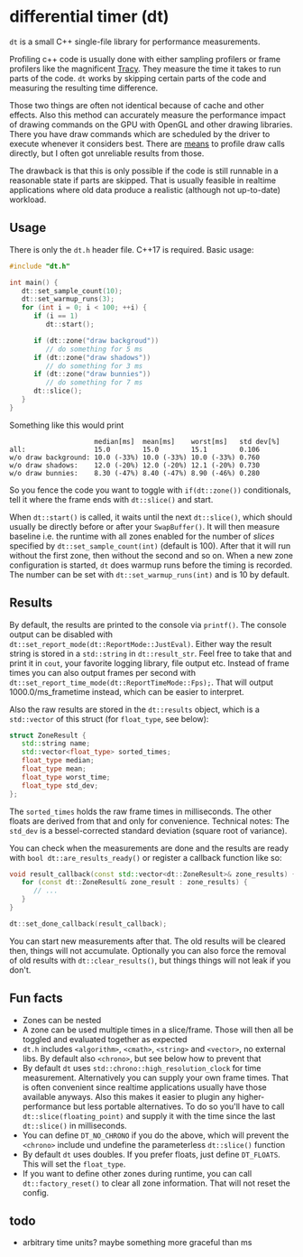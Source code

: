 # differential timer (dt)
`dt` is a small C++ single-file library for performance measurements.

Profiling c++ code is usually done with either sampling profilers or frame profilers like the magnificent [Tracy](https://github.com/wolfpld/tracy). They measure the time it takes to run parts of the code. `dt` works by skipping certain parts of the code and measuring the resulting time difference.

Those two things are often not identical because of cache and other effects. Also this method can accurately measure the performance impact of drawing commands on the GPU with OpenGL and other drawing libraries. There you have draw commands which are scheduled by the driver to execute whenever it considers best. There are [means](https://www.khronos.org/opengl/wiki/Query_Object#Timer_queries) to profile draw calls directly, but I often got unreliable results from those.

The drawback is that this is only possible if the code is still runnable in a reasonable state if parts are skipped. That is usually feasible in realtime applications where old data produce a realistic (although not up-to-date) workload.

## Usage
There is only the `dt.h` header file. C++17 is required. Basic usage:

```c++
#include "dt.h"

int main() {
   dt::set_sample_count(10);
   dt::set_warmup_runs(3);
   for (int i = 0; i < 100; ++i) {
      if (i == 1)
         dt::start();

      if (dt::zone("draw backgroud"))
         // do something for 5 ms
      if (dt::zone("draw shadows"))
         // do something for 3 ms
      if (dt::zone("draw bunnies"))
         // do something for 7 ms
      dt::slice();
   }
}
```
Something like this would print
```
                     median[ms]  mean[ms]    worst[ms]   std dev[%]
all:                 15.0        15.0        15.1        0.106
w/o draw background: 10.0 (-33%) 10.0 (-33%) 10.0 (-33%) 0.760
w/o draw shadows:    12.0 (-20%) 12.0 (-20%) 12.1 (-20%) 0.730
w/o draw bunnies:    8.30 (-47%) 8.40 (-47%) 8.90 (-46%) 0.280
```
So you fence the code you want to toggle with `if(dt::zone())` conditionals, tell it where the frame ends with `dt::slice()` and start.

When `dt::start()` is called, it waits until the next `dt::slice()`, which should usually be directly before or after your `SwapBuffer()`. It will then measure baseline i.e. the runtime with all zones enabled for the number of *slices* specified by `dt::set_sample_count(int)` (default is 100). After that it will run without the first zone, then without the second and so on. When a new zone configuration is started, `dt` does warmup runs before the timing is recorded. The number can be set with `dt::set_warmup_runs(int)` and is 10 by default.

## Results
By default, the results are printed to the console via `printf()`. The console output can be disabled with `dt::set_report_mode(dt::ReportMode::JustEval)`. Either way the result string is stored in a `std::string` in `dt::result_str`. Feel free to take that and print it in `cout`, your favorite logging library, file output etc. Instead of frame times you can also output frames per second with `dt::set_report_time_mode(dt::ReportTimeMode::Fps);`. That will output 1000.0/ms_frametime instead, which can be easier to interpret.

Also the raw results are stored in the `dt::results` object, which is a `std::vector` of this struct (for `float_type`, see below):
```c++
struct ZoneResult {
   std::string name;
   std::vector<float_type> sorted_times;
   float_type median;
   float_type mean;
   float_type worst_time;
   float_type std_dev;
};
```
The `sorted_times` holds the raw frame times in milliseconds. The other floats are derived from that and only for convenience. Technical notes: The `std_dev` is a bessel-corrected standard deviation (square root of variance).

You can check when the measurements are done and the results are ready with `bool dt::are_results_ready()` or register a callback function like so:
```c++
void result_callback(const std::vector<dt::ZoneResult>& zone_results) {
   for (const dt::ZoneResult& zone_result : zone_results) {
      // ...
   }
}

dt::set_done_callback(result_callback);
```

You can start new measurements after that. The old results will be cleared then, things will not accumulate. Optionally you can also force the removal of old results with `dt::clear_results()`, but things things will not leak if you don't.

## Fun facts
- Zones can be nested
- A zone can be used multiple times in a slice/frame. Those will then all be toggled and evaluated together as expected
- `dt.h` includes `<algorithm>`, `<cmath>`, `<string>` and `<vector>`, no external libs. By default also `<chrono>`, but see below how to prevent that
- By default `dt` uses `std::chrono::high_resolution_clock` for time measurement. Alternatively you can supply your own frame times. That is often convenient since realtime applications usually have those available anyways. Also this makes it easier to plugin any higher-performance but less portable alternatives. To do so you'll have to call `dt::slice(floating_point)` and supply it with the time since the last `dt::slice()` in milliseconds.
- You can define `DT_NO_CHRONO` if you do the above, which will prevent the `<chrono>` include und undefine the parameterless `dt::slice()` function
- By default `dt` uses doubles. If you prefer floats, just define `DT_FLOATS`. This will set the `float_type`.
- If you want to define other zones during runtime, you can call `dt::factory_reset()` to clear all zone information. That will not reset the config.

## todo
- arbitrary time units? maybe something more graceful than ms
